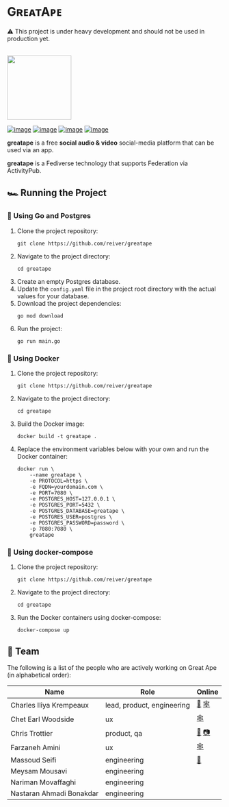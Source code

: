# GʀᴇᴀᴛAᴘᴇ

⚠️ This project is under heavy development and should not be used in production yet.
<br /><br />

<img style="width:150px" src="https://raw.githubusercontent.com/reiver/greatape/master/assets/media/greatape-logo.png" />

[![image](https://img.shields.io/badge/Go-00A7D0?style=for-the-badge&logo=go&logoColor=white)](https://go.dev) [![image](https://img.shields.io/badge/ActivityPub-DD307D?style=for-the-badge&logoColor=white)](https://www.w3.org/TR/activitypub/) [![image](https://img.shields.io/badge/JSON--LD-FF6600?style=for-the-badge&logo=json&logoColor=white)](https://json-ld.org) [![image](https://img.shields.io/badge/PostgreSQL-40668D?style=for-the-badge&logo=postgresql&logoColor=white)](https://www.postgresql.org)

**greatape** is a free **social audio & video** social-media platform that can be used via an app.

**greatape** is a Fediverse technology that supports Federation via ActivityPub.

## 🏎️ Running the Project

### 🚀 Using Go and Postgres

1. Clone the project repository:
    ```
    git clone https://github.com/reiver/greatape
    ```
2. Navigate to the project directory: 
    ```
    cd greatape
    ```
3. Create an empty Postgres database.
4. Update the `config.yaml` file in the project root directory with the actual values for your database.
5. Download the project dependencies:
    ```
    go mod download
    ```
6. Run the project:
    ```
    go run main.go
    ```

### 🐳 Using Docker

1. Clone the project repository:
    ```
    git clone https://github.com/reiver/greatape
    ```
2. Navigate to the project directory: 
    ```
    cd greatape
    ```
3. Build the Docker image:
    ```
    docker build -t greatape .
    ```
4. Replace the environment variables below with your own and run the Docker container:
    ```
    docker run \
        --name greatape \
        -e PROTOCOL=https \
        -e FQDN=yourdomain.com \
        -e PORT=7080 \
        -e POSTGRES_HOST=127.0.0.1 \
        -e POSTGRES_PORT=5432 \
        -e POSTGRES_DATABASE=greatape \
        -e POSTGRES_USER=postgres \
        -e POSTGRES_PASSWORD=password \
        -p 7080:7080 \
        greatape
    ```

### 🐳 Using docker-compose

1. Clone the project repository:
    ```
    git clone https://github.com/reiver/greatape
    ```
2. Navigate to the project directory: 
    ```
    cd greatape
    ```
3. Run the Docker containers using docker-compose: 
    ```
    docker-compose up
    ```

## 👥 Team

The following is a list of the people who are actively working on Great Ape (in alphabetical order):

| Name                     | Role                       | Online                                                                             |
|--------------------------|----------------------------|------------------------------------------------------------------------------------|
| Charles Iliya Krempeaux  | lead, product, engineering | [🐘](https://mastodon.social/@reiver) [🕸️](http://changelog.ca/)                   |
| Chet Earl Woodside       | ux                         | [🕸️](http://cosmicblend.ca/)                                                       |
| Chris Trottier           | product, qa                | [🐘](https://calckey.social/@atomicpoet) [📷](https://peerverse.space/atomicpoet) |
| Farzaneh Amini           | ux                         | [🕸️](https://www.behance.net/farzanehamini)                                        |
| Massoud Seifi            | engineering                | [🐘](https://mastodon.social/@accesstoken)                                         |
| Meysam Mousavi           | engineering                |                                                                                    |
| Nariman Movaffaghi       | engineering                |                                                                                    |
| Nastaran Ahmadi Bonakdar | engineering                |                                                                                    |

